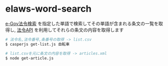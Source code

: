 elaws-word-search
====
[e-Gov法令検索](http://elaws.e-gov.go.jp/search/elawsSearch/elaws_search) を指定した単語で検索してその単語が含まれる条文の一覧を取得し, [法令API](http://www.e-gov.go.jp/elaws/interface_api/index.html) を利用してそれらの条文の内容を取得します


```bash
# 法令名,法令番号,条番号の取得 -> list.csv
$ casperjs get-list.js 自転車

# list.csvを元に条文の内容を取得 -> articles.xml
$ node get-article.js
```